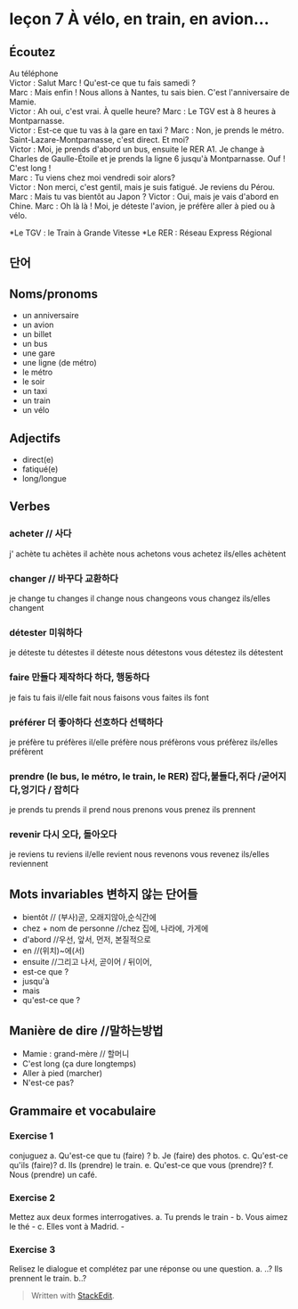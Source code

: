 
# leçon 7 À vélo, en train, en avion...

## Écoutez
Au téléphone  
Victor : Salut Marc ! Qu'est-ce que tu fais samedi ?  
Marc : Mais enfin ! Nous allons à Nantes, tu sais bien. C'est l'anniversaire de Mamie.  
Victor : Ah oui, c'est vrai. À quelle heure?
Marc : Le TGV est à 8 heures à Montparnasse.  
Victor : Est-ce que tu vas à la gare en taxi ?
Marc : Non, je prends le métro. Saint-Lazare-Montparnasse, c'est direct. Et moi?  
Victor : Moi, je prends d'abord un bus, ensuite le RER A1.
Je change à Charles de Gaulle-Étoile et je prends la ligne 6 jusqu'à Montparnasse. Ouf ! C'est long !  
Marc : Tu viens chez moi vendredi soir alors?  
Victor : Non merci, c'est gentil, mais je suis fatigué. Je reviens du Pérou.
Marc : Mais tu vas bientôt au Japon ?
Victor : Oui, mais je vais d'abord en Chine.
Marc : Oh là là ! Moi, je déteste l'avion, je préfère aller à pied ou à vélo.

*Le TGV : le Train à Grande Vitesse
*Le RER : Réseau Express Régional



## 단어
## Noms/pronoms  
- un anniversaire
- un avion  
- un billet
- un bus
- une gare
- une ligne (de métro)
- le métro
- le soir
- un taxi
- un train
- un vélo

## Adjectifs
- direct(e)
- fatiqué(e)
- long/longue

## Verbes
### acheter // 사다
j' achète
tu achètes
il achète
nous achetons
vous achetez
ils/elles achètent

### changer // 바꾸다 교환하다
je change
tu changes
il change
nous changeons
vous changez
ils/elles changent

### détester 미워하다
je déteste
tu détestes
il déteste
nous détestons
vous détestez
ils détestent

### faire 만들다 제작하다 하다, 행동하다
je fais
tu fais
il/elle fait
nous faisons
vous faites
ils font

### préférer 더 좋아하다 선호하다 선택하다
je préfère
tu préfères
il/elle préfère
nous préfèrons
vous préfèrez
ils/elles préfèrent

### prendre (le bus, le métro, le train, le RER) 잡다,붙들다,쥐다 /굳어지다,엉기다 / 잡히다  
je prends
tu prends
il prend
nous prenons
vous prenez
ils prennent
 
### revenir 다시 오다, 돌아오다
je reviens
tu reviens
il/elle revient
nous revenons
vous revenez
ils/elles reviennent

## Mots invariables 변하지 않는 단어들
- bientôt 								// (부사)곧, 오래지않아,순식간에 
- chez + nom de personne //chez 집에, 나라에, 가게에
- d'abord 			//우선, 앞서, 먼저, 본질적으로
- en						//(위치)~에(서)
- ensuite				//그리고 나서, 곧이어 / 뒤이어,
- est-ce que ?
- jusqu'à
- mais
- qu'est-ce que ?

## Manière de dire //말하는방법
- Mamie : grand-mère             // 할머니
- C'est long (ça dure longtemps)
- Aller à pied (marcher)
- N'est-ce pas?

## Grammaire et vocabulaire
### Exercise 1
conjuguez
a. Qu'est-ce que tu (faire) ?
b. Je (faire) des photos.
c. Qu'est-ce qu'ils (faire)?
d. Ils (prendre) le train.
e. Qu'est-ce que vous (prendre)?
f. Nous (prendre) un café.

### Exercise 2
Mettez aux deux formes interrogatives.
a. Tu prends le train - b. Vous aimez le thé - c. Elles vont à Madrid. - 

### Exercise 3
Relisez le dialogue et complétez par une réponse ou une question.
a. ..? Ils prennent le train. b..?





> Written with [StackEdit](https://stackedit.io/).
<!--stackedit_data:
eyJoaXN0b3J5IjpbLTExOTE4NTE4ODddfQ==
-->